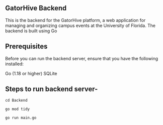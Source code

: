 ## GatorHive Backend
This is the backend for the GatorHive platform, a web application for managing and organizing campus events at the University of Florida. The backend is built using Go

## Prerequisites
Before you can run the backend server, ensure that you have the following installed:

Go (1.18 or higher)
SQLite

## Steps to run backend server-
`cd Backend`

`go mod tidy`

`go run main.go`
